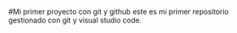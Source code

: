 #Mi primer proyecto  con git y github
este es mi primer repositorio gestionado con git y visual studio code.